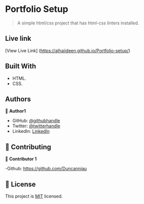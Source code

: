 # Portfolio Setup

> A simple html/css project that has html-css linters installed.

## Live link

[View Live Link] (https://alhajideen.github.io/Portfolio-setup/)

## Built With

- HTML.
- CSS.

## Authors

👤 **Author1**

- GitHub: [@githubhandle](https://github.com/Alhajideen)
- Twitter: [@twitterhandle](https://twitter.com/Alhaji_deen1)
- LinkedIn: [LinkedIn](https://linkedin.com/in/nurudeen-salifu-776753244)

## 🤝 Contributing

👤 **Contributor 1**

-Github: https://github.com/Duncannjau

## 📝 License

This project is [MIT](./LICENSE) licensed.
